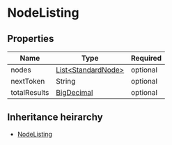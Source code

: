 

# NodeListing

## Properties

Name | Type | Required
-------- | -------- | --------
nodes | [List&lt;StandardNode&gt;](StandardNode.md) | optional
nextToken | String | optional
totalResults | [BigDecimal](BigDecimal.md) | optional




## Inheritance heirarchy


* [NodeListing](NodeListing.md)
